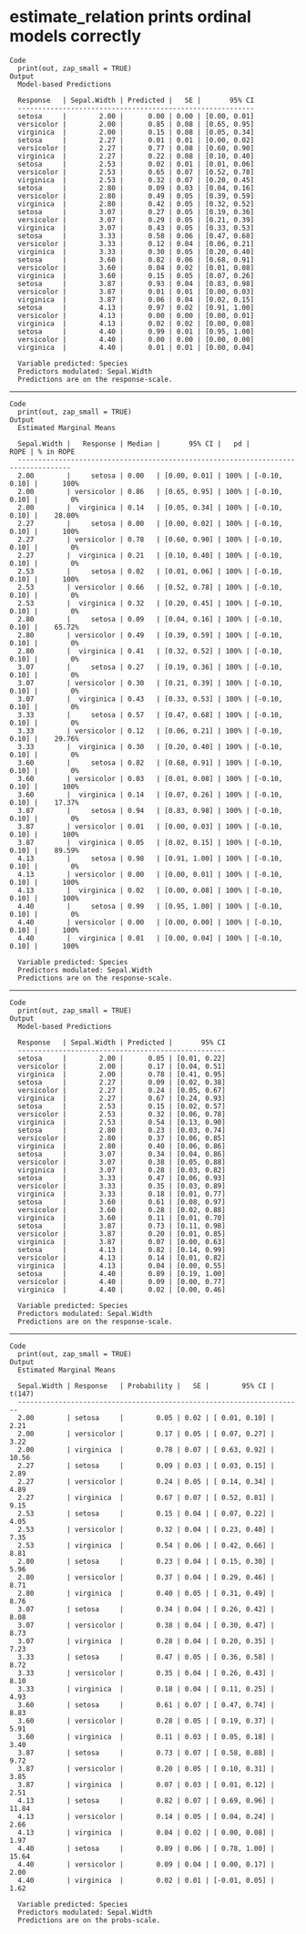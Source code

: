 # estimate_relation prints ordinal models correctly

    Code
      print(out, zap_small = TRUE)
    Output
      Model-based Predictions
      
      Response   | Sepal.Width | Predicted |   SE |       95% CI
      ----------------------------------------------------------
      setosa     |        2.00 |      0.00 | 0.00 | [0.00, 0.01]
      versicolor |        2.00 |      0.85 | 0.08 | [0.65, 0.95]
      virginica  |        2.00 |      0.15 | 0.08 | [0.05, 0.34]
      setosa     |        2.27 |      0.01 | 0.01 | [0.00, 0.02]
      versicolor |        2.27 |      0.77 | 0.08 | [0.60, 0.90]
      virginica  |        2.27 |      0.22 | 0.08 | [0.10, 0.40]
      setosa     |        2.53 |      0.02 | 0.01 | [0.01, 0.06]
      versicolor |        2.53 |      0.65 | 0.07 | [0.52, 0.78]
      virginica  |        2.53 |      0.32 | 0.07 | [0.20, 0.45]
      setosa     |        2.80 |      0.09 | 0.03 | [0.04, 0.16]
      versicolor |        2.80 |      0.49 | 0.05 | [0.39, 0.59]
      virginica  |        2.80 |      0.42 | 0.05 | [0.32, 0.52]
      setosa     |        3.07 |      0.27 | 0.05 | [0.19, 0.36]
      versicolor |        3.07 |      0.29 | 0.05 | [0.21, 0.39]
      virginica  |        3.07 |      0.43 | 0.05 | [0.33, 0.53]
      setosa     |        3.33 |      0.58 | 0.06 | [0.47, 0.68]
      versicolor |        3.33 |      0.12 | 0.04 | [0.06, 0.21]
      virginica  |        3.33 |      0.30 | 0.05 | [0.20, 0.40]
      setosa     |        3.60 |      0.82 | 0.06 | [0.68, 0.91]
      versicolor |        3.60 |      0.04 | 0.02 | [0.01, 0.08]
      virginica  |        3.60 |      0.15 | 0.05 | [0.07, 0.26]
      setosa     |        3.87 |      0.93 | 0.04 | [0.83, 0.98]
      versicolor |        3.87 |      0.01 | 0.01 | [0.00, 0.03]
      virginica  |        3.87 |      0.06 | 0.04 | [0.02, 0.15]
      setosa     |        4.13 |      0.97 | 0.02 | [0.91, 1.00]
      versicolor |        4.13 |      0.00 | 0.00 | [0.00, 0.01]
      virginica  |        4.13 |      0.02 | 0.02 | [0.00, 0.08]
      setosa     |        4.40 |      0.99 | 0.01 | [0.95, 1.00]
      versicolor |        4.40 |      0.00 | 0.00 | [0.00, 0.00]
      virginica  |        4.40 |      0.01 | 0.01 | [0.00, 0.04]
      
      Variable predicted: Species
      Predictors modulated: Sepal.Width
      Predictions are on the response-scale.

---

    Code
      print(out, zap_small = TRUE)
    Output
      Estimated Marginal Means
      
      Sepal.Width |   Response | Median |       95% CI |   pd |          ROPE | % in ROPE
      -----------------------------------------------------------------------------------
      2.00        |     setosa | 0.00   | [0.00, 0.01] | 100% | [-0.10, 0.10] |      100%
      2.00        | versicolor | 0.86   | [0.65, 0.95] | 100% | [-0.10, 0.10] |        0%
      2.00        |  virginica | 0.14   | [0.05, 0.34] | 100% | [-0.10, 0.10] |    28.00%
      2.27        |     setosa | 0.00   | [0.00, 0.02] | 100% | [-0.10, 0.10] |      100%
      2.27        | versicolor | 0.78   | [0.60, 0.90] | 100% | [-0.10, 0.10] |        0%
      2.27        |  virginica | 0.21   | [0.10, 0.40] | 100% | [-0.10, 0.10] |        0%
      2.53        |     setosa | 0.02   | [0.01, 0.06] | 100% | [-0.10, 0.10] |      100%
      2.53        | versicolor | 0.66   | [0.52, 0.78] | 100% | [-0.10, 0.10] |        0%
      2.53        |  virginica | 0.32   | [0.20, 0.45] | 100% | [-0.10, 0.10] |        0%
      2.80        |     setosa | 0.09   | [0.04, 0.16] | 100% | [-0.10, 0.10] |    65.72%
      2.80        | versicolor | 0.49   | [0.39, 0.59] | 100% | [-0.10, 0.10] |        0%
      2.80        |  virginica | 0.41   | [0.32, 0.52] | 100% | [-0.10, 0.10] |        0%
      3.07        |     setosa | 0.27   | [0.19, 0.36] | 100% | [-0.10, 0.10] |        0%
      3.07        | versicolor | 0.30   | [0.21, 0.39] | 100% | [-0.10, 0.10] |        0%
      3.07        |  virginica | 0.43   | [0.33, 0.53] | 100% | [-0.10, 0.10] |        0%
      3.33        |     setosa | 0.57   | [0.47, 0.68] | 100% | [-0.10, 0.10] |        0%
      3.33        | versicolor | 0.12   | [0.06, 0.21] | 100% | [-0.10, 0.10] |    29.76%
      3.33        |  virginica | 0.30   | [0.20, 0.40] | 100% | [-0.10, 0.10] |        0%
      3.60        |     setosa | 0.82   | [0.68, 0.91] | 100% | [-0.10, 0.10] |        0%
      3.60        | versicolor | 0.03   | [0.01, 0.08] | 100% | [-0.10, 0.10] |      100%
      3.60        |  virginica | 0.14   | [0.07, 0.26] | 100% | [-0.10, 0.10] |    17.37%
      3.87        |     setosa | 0.94   | [0.83, 0.98] | 100% | [-0.10, 0.10] |        0%
      3.87        | versicolor | 0.01   | [0.00, 0.03] | 100% | [-0.10, 0.10] |      100%
      3.87        |  virginica | 0.05   | [0.02, 0.15] | 100% | [-0.10, 0.10] |    89.59%
      4.13        |     setosa | 0.98   | [0.91, 1.00] | 100% | [-0.10, 0.10] |        0%
      4.13        | versicolor | 0.00   | [0.00, 0.01] | 100% | [-0.10, 0.10] |      100%
      4.13        |  virginica | 0.02   | [0.00, 0.08] | 100% | [-0.10, 0.10] |      100%
      4.40        |     setosa | 0.99   | [0.95, 1.00] | 100% | [-0.10, 0.10] |        0%
      4.40        | versicolor | 0.00   | [0.00, 0.00] | 100% | [-0.10, 0.10] |      100%
      4.40        |  virginica | 0.01   | [0.00, 0.04] | 100% | [-0.10, 0.10] |      100%
      
      Variable predicted: Species
      Predictors modulated: Sepal.Width
      Predictions are on the response-scale.

---

    Code
      print(out, zap_small = TRUE)
    Output
      Model-based Predictions
      
      Response   | Sepal.Width | Predicted |       95% CI
      ---------------------------------------------------
      setosa     |        2.00 |      0.05 | [0.01, 0.22]
      versicolor |        2.00 |      0.17 | [0.04, 0.51]
      virginica  |        2.00 |      0.78 | [0.41, 0.95]
      setosa     |        2.27 |      0.09 | [0.02, 0.38]
      versicolor |        2.27 |      0.24 | [0.05, 0.67]
      virginica  |        2.27 |      0.67 | [0.24, 0.93]
      setosa     |        2.53 |      0.15 | [0.02, 0.57]
      versicolor |        2.53 |      0.32 | [0.06, 0.78]
      virginica  |        2.53 |      0.54 | [0.13, 0.90]
      setosa     |        2.80 |      0.23 | [0.03, 0.74]
      versicolor |        2.80 |      0.37 | [0.06, 0.85]
      virginica  |        2.80 |      0.40 | [0.06, 0.86]
      setosa     |        3.07 |      0.34 | [0.04, 0.86]
      versicolor |        3.07 |      0.38 | [0.05, 0.88]
      virginica  |        3.07 |      0.28 | [0.03, 0.82]
      setosa     |        3.33 |      0.47 | [0.06, 0.93]
      versicolor |        3.33 |      0.35 | [0.03, 0.89]
      virginica  |        3.33 |      0.18 | [0.01, 0.77]
      setosa     |        3.60 |      0.61 | [0.08, 0.97]
      versicolor |        3.60 |      0.28 | [0.02, 0.88]
      virginica  |        3.60 |      0.11 | [0.01, 0.70]
      setosa     |        3.87 |      0.73 | [0.11, 0.98]
      versicolor |        3.87 |      0.20 | [0.01, 0.85]
      virginica  |        3.87 |      0.07 | [0.00, 0.63]
      setosa     |        4.13 |      0.82 | [0.14, 0.99]
      versicolor |        4.13 |      0.14 | [0.01, 0.82]
      virginica  |        4.13 |      0.04 | [0.00, 0.55]
      setosa     |        4.40 |      0.89 | [0.19, 1.00]
      versicolor |        4.40 |      0.09 | [0.00, 0.77]
      virginica  |        4.40 |      0.02 | [0.00, 0.46]
      
      Variable predicted: Species
      Predictors modulated: Sepal.Width
      Predictions are on the response-scale.

---

    Code
      print(out, zap_small = TRUE)
    Output
      Estimated Marginal Means
      
      Sepal.Width | Response   | Probability |   SE |        95% CI | t(147)
      ----------------------------------------------------------------------
      2.00        | setosa     |        0.05 | 0.02 | [ 0.01, 0.10] |   2.21
      2.00        | versicolor |        0.17 | 0.05 | [ 0.07, 0.27] |   3.22
      2.00        | virginica  |        0.78 | 0.07 | [ 0.63, 0.92] |  10.56
      2.27        | setosa     |        0.09 | 0.03 | [ 0.03, 0.15] |   2.89
      2.27        | versicolor |        0.24 | 0.05 | [ 0.14, 0.34] |   4.89
      2.27        | virginica  |        0.67 | 0.07 | [ 0.52, 0.81] |   9.15
      2.53        | setosa     |        0.15 | 0.04 | [ 0.07, 0.22] |   4.05
      2.53        | versicolor |        0.32 | 0.04 | [ 0.23, 0.40] |   7.35
      2.53        | virginica  |        0.54 | 0.06 | [ 0.42, 0.66] |   8.81
      2.80        | setosa     |        0.23 | 0.04 | [ 0.15, 0.30] |   5.96
      2.80        | versicolor |        0.37 | 0.04 | [ 0.29, 0.46] |   8.71
      2.80        | virginica  |        0.40 | 0.05 | [ 0.31, 0.49] |   8.76
      3.07        | setosa     |        0.34 | 0.04 | [ 0.26, 0.42] |   8.08
      3.07        | versicolor |        0.38 | 0.04 | [ 0.30, 0.47] |   8.73
      3.07        | virginica  |        0.28 | 0.04 | [ 0.20, 0.35] |   7.23
      3.33        | setosa     |        0.47 | 0.05 | [ 0.36, 0.58] |   8.72
      3.33        | versicolor |        0.35 | 0.04 | [ 0.26, 0.43] |   8.10
      3.33        | virginica  |        0.18 | 0.04 | [ 0.11, 0.25] |   4.93
      3.60        | setosa     |        0.61 | 0.07 | [ 0.47, 0.74] |   8.83
      3.60        | versicolor |        0.28 | 0.05 | [ 0.19, 0.37] |   5.91
      3.60        | virginica  |        0.11 | 0.03 | [ 0.05, 0.18] |   3.40
      3.87        | setosa     |        0.73 | 0.07 | [ 0.58, 0.88] |   9.72
      3.87        | versicolor |        0.20 | 0.05 | [ 0.10, 0.31] |   3.85
      3.87        | virginica  |        0.07 | 0.03 | [ 0.01, 0.12] |   2.51
      4.13        | setosa     |        0.82 | 0.07 | [ 0.69, 0.96] |  11.84
      4.13        | versicolor |        0.14 | 0.05 | [ 0.04, 0.24] |   2.66
      4.13        | virginica  |        0.04 | 0.02 | [ 0.00, 0.08] |   1.97
      4.40        | setosa     |        0.89 | 0.06 | [ 0.78, 1.00] |  15.64
      4.40        | versicolor |        0.09 | 0.04 | [ 0.00, 0.17] |   2.00
      4.40        | virginica  |        0.02 | 0.01 | [-0.01, 0.05] |   1.62
      
      Variable predicted: Species
      Predictors modulated: Sepal.Width
      Predictions are on the probs-scale.

